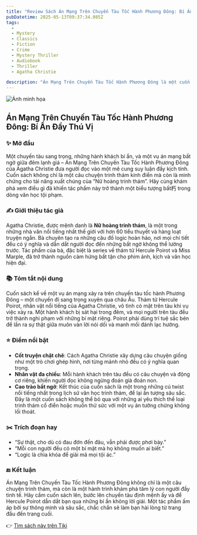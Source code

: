 ```yaml
---
title: "Review Sách Án Mạng Trên Chuyến Tàu Tốc Hành Phương Đông: Bí Ẩn Ly Kỳ Đỉnh Cao"
pubDatetime: 2025-05-13T09:37:34.085Z
tags:
  - 
  - Mystery
  - Classics
  - Fiction
  - Crime
  - Mystery Thriller
  - Audiobook
  - Thriller
  - Agatha Christie

description: "Án Mạng Trên Chuyến Tàu Tốc Hành Phương Đông là một cuốn tiểu thuyết trinh thám được độc giả quan tâm và cuốn hút bởi chính là yếu tố gây cấn, bất ngờ, sự logic và hợp lí.Một tên giết người trên chuyến tàu tốc hành Phương Đông được phát hiện đã bị giết chết bởi 12 nhát dao khác nhau. Phải chăng hung thủ là người ngoài hay chính 12 hành khách - vốn có mối thù với hắn - thông đồng với nhau để trả thù? Thám tử Poirot đã ra tay và vụ án dần dần được làm sáng tỏ. Kết quả thu được không chỉ đơn thuần là câu trả lời cho vấn đề hung thủ là ai, mà chính là lương tâm của con người trước ánh sáng của công lí đã mở ra, anh lại tìm đến bên cô để cùng nhìn về một khoảng trời bình yên."
---
```


![Ảnh minh họa](https://images-na.ssl-images-amazon.com/images/S/compressed.photo.goodreads.com/books/1630686515i/25461269.jpg) 

 ## Án Mạng Trên Chuyến Tàu Tốc Hành Phương Đông: Bí Ẩn Đầy Thú Vị

### ✨ Mở đầu
Một chuyến tàu sang trọng, những hành khách bí ẩn, và một vụ án mạng bất ngờ giữa đêm lạnh giá – Án Mạng Trên Chuyến Tàu Tốc Hành Phương Đông của Agatha Christie đưa người đọc vào một mê cung suy luận đầy kịch tính. Cuốn sách không chỉ là một câu chuyện trinh thám kinh điển mà còn là minh chứng cho tài năng xuất chúng của “Nữ hoàng trinh thám”. Hãy cùng khám phá xem điều gì đã khiến tác phẩm này trở thành một biểu tượng bất朽 trong dòng văn học tội phạm.

### ✍️ Giới thiệu tác giả
Agatha Christie, được mệnh danh là **Nữ hoàng trinh thám**, là một trong những nhà văn nổi tiếng nhất thế giới với hơn 60 tiểu thuyết và hàng loạt truyện ngắn. Bà chuyên tạo ra những câu đố logic hoàn hảo, nơi mọi chi tiết đều có ý nghĩa và dẫn dắt người đọc đến những bất ngờ không thể lường trước. Tác phẩm của bà, đặc biệt là series về thám tử Hercule Poirot và Miss Marple, đã trở thành nguồn cảm hứng bất tận cho phim ảnh, kịch và văn học hiện đại.

### 📚 Tóm tắt nội dung
Cuốn sách kể về một vụ án mạng xảy ra trên chuyến tàu tốc hành Phương Đông – một chuyến đi sang trọng xuyên qua châu Âu. Thám tử Hercule Poirot, nhân vật nổi tiếng của Agatha Christie, vô tình có mặt trên tàu khi vụ việc xảy ra. Một hành khách bị sát hại trong đêm, và mọi người trên tàu đều trở thành nghi phạm với những bí mật riêng. Poirot phải dùng trí tuệ sắc bén để lần ra sự thật giữa muôn vàn lời nói dối và manh mối đánh lạc hướng.

### ⭐ Điểm nổi bật
- **Cốt truyện chặt chẽ**: Cách Agatha Christie xây dựng câu chuyện giống như một trò chơi ghép hình, nơi từng mảnh nhỏ đều có ý nghĩa quan trọng.
- **Nhân vật đa chiều**: Mỗi hành khách trên tàu đều có câu chuyện và động cơ riêng, khiến người đọc không ngừng đoán già đoán non.
- **Cao trào bất ngờ**: Kết thúc của cuốn sách là một trong những cú twist nổi tiếng nhất trong lịch sử văn học trinh thám, để lại ấn tượng sâu sắc.
Đây là một cuốn sách không thể bỏ qua với những ai yêu thích thể loại trinh thám cổ điển hoặc muốn thử sức với một vụ án tưởng chừng không lối thoát.

### ✂️ Trích đoạn hay
- “Sự thật, cho dù có đau đớn đến đâu, vẫn phải được phơi bày.”
- “Mỗi con người đều có một bí mật mà họ không muốn ai biết.”
- “Logic là chìa khóa để giải mã mọi tội ác.”

### 🔚 Kết luận
Án Mạng Trên Chuyến Tàu Tốc Hành Phương Đông không chỉ là một câu chuyện trinh thám, mà còn là một hành trình khám phá tâm lý con người đầy tinh tế. Hãy cầm cuốn sách lên, bước lên chuyến tàu định mệnh ấy và để Hercule Poirot dẫn dắt bạn qua những bí ẩn không lời giải. Một tác phẩm ấm áp bởi sự thông minh và sâu sắc, chắc chắn sẽ làm bạn hài lòng từ trang đầu đến trang cuối.

👉 [Tìm sách này trên Tiki](https://tiki.vn/search?q=%C3%81n%20M%E1%BA%A1ng%20Tr%C3%AAn%20Chuy%E1%BA%BFn%20T%C3%A0u%20T%E1%BB%91c%20H%C3%A0nh%20Ph%C6%B0%C6%A1ng%20%C4%90%C3%B4ng)